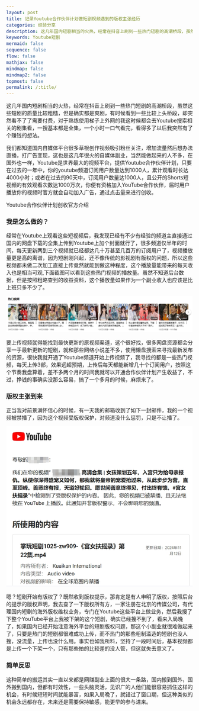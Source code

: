 ```yaml
---
layout: post
title: 记录Youtube合作伙伴计划做短剧视频遇到的版权主张经历
categories: 经验分享
description: 这几年国内短剧相当的火热，经常在抖音上刷到一些热门短剧的高潮桥段，虽然这些短剧的质量比较粗糙，但是确实都是爽剧，有时候看到一些比较上头桥段，却突然看不了了需要付费，对于熟练使用梯子上外网的我这时候都会去Youtube搜索相关的剧集看，一搜基本都是全集，一个小时一口气看完，看得多了以后我突然有了个赚钱的想法。
keywords: Youtube短剧
mermaid: false
sequence: false
flow: false
mathjax: false
mindmap: false
mindmap2: false
topmost: false
permalink: /:title/
---
```


这几年国内短剧相当的火热，经常在抖音上刷到一些热门短剧的高潮桥段，虽然这些短剧的质量比较粗糙，但是确实都是爽剧，有时候看到一些比较上头桥段，却突然看不了了需要付费，对于熟练使用梯子上外网的我这时候都会去Youtube搜索相关的剧集看，一搜基本都是全集，一个小时一口气看完，看得多了以后我突然有了个赚钱的想法。

我们都知道国内自媒体平台很多草根创作视频吸引粉丝关注，增加流量然后想办法直播，打广告变现，这也是这几年很火的自媒体副业，当然能做起来的人不多，在国外也一样，Youtube是世界最大的视频平台，提供Youtube合作伙伴计划，只要在过去的一年中，你的youtube频道订阅用户数量达到1000人，累计观看时长达4000小时；或者在过去的90天中，订阅用户数量达1000人，且公开的Shorts短视频的有效观看次数达1000万次，你便有资格加入YouTube合作伙伴，届时用户播放你的视频时官方就会自动加入广告，通过点击量来进行创收。

Youtube合作伙伴计划创收官方介绍

### 我是怎么做的？

经常在Youtube上观看这些短视频后，我发现已经有不少有经验的频道主直接通过国内的网盘下载的全集上传到Youtube上加个封面就行了，很多频道仅半年的时间，每天更新两到三个视频就已经都达几十万甚至几百万的订阅用户了，视频播放量更是高的离谱，因为短剧刚兴起，还不像传统的影视剧有版权的问题，所以这些视频都未做二次加工直接上传竟然就能到做这种程度，这个播放量能带来的每天收入也是相当可观,下面截图可以看到这些热门视频的播放量。虽然不知道后台数据，但是按照粗略查到的收益资料，这个播放量如果作为一个副业收入也应该是比上班只多不少了。

![hotshortvideo](/images/posts/duanju/hotvideo.png)

要上传视频就得能找到最快更新的原视频渠道，这个很好找，很多网盘资源都会分享一手最新更新的短剧，就和那些网络小说差不多，使用懒盘搜索来寻找最新发布的资源，很快我就开通了Youtube频道开始上传视频了，我寻找的都是一些热门视频，每天上传3部，效果远超预期，上传后每天都能新增几十个订阅用户，按照这个节奏我盘算着，差不多两个月的时间我就可以开通合作伙伴计划产生收益了，不过，挣钱的事确实没那么容易，搞了一个多月的时候，麻烦来了。

### 版权主张到来

正当我对前景满怀信心的时候，有一天我的邮箱收到了如下一封邮件，我的一个视频被禁播了，因为这个视频受版权保护，对频道没什么惩罚，只是不让播了。

![banquanzhuzhang](/images/posts/duanju/duanjunxiajia.png)

嗯？短剧开始有版权了？既然收到版权提示，那肯定是有人申明了版权，按照后台的提示的版权声明，我去查了一下版权所有方，一家注册在北京的传媒公司，有代理国内短剧的海外版权维权业务，专门在Youtube这些平台上做业务，然后我搜了下整个YouTube平台上我被下架的这个短剧，确实已经搜不到了，看来入局晚了，如果国内已经开始注意海外平台的短剧版权问题，那这个小副业就很难做起来了，只要是热门的短剧都很难成功上传，而不热门的那些粗制滥造的短剧也没人搜，没流量，上传也没什么用。事实也如我所料，坚持了一段时间后，基本视频都是上传一个下架一个，只有那些拍的比较差的没人管，但这就失去意义了。

### 简单反思

这种简单的搬运其实一直以来都是网赚副业上面的很大一条路，国内搬到国外，国外搬到国内，但都有时效性，一些头脑灵活，见识广的人他们能很容易抓住这样的机会，有时候短短时间就能暴富，如果入局晚了，就错过了窗口期，但这种类似的机会永远都存在，未来还是需要保持敏感，能更早的参与进来。

  






